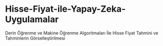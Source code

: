 # Hisse-Fiyat-ile-Yapay-Zeka-Uygulamalar
Derin Öğrenme ve Makine Öğrenme Algoritmaları İle Hisse Fiyat Tahmini ve Tahminlerin Görselleştirilmesi
